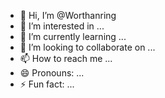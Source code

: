 - 👋 Hi, I’m @Worthanring
- 👀 I’m interested in ...
- 🌱 I’m currently learning ...
- 💞️ I’m looking to collaborate on ...
- 📫 How to reach me ...
- 😄 Pronouns: ...
- ⚡ Fun fact: ...

<!---
Worthanring/Worthanring is a ✨ special ✨ repository because its `README.md` (this file) appears on your GitHub profile.
You can click the Preview link to take a look at your changes.
--->
